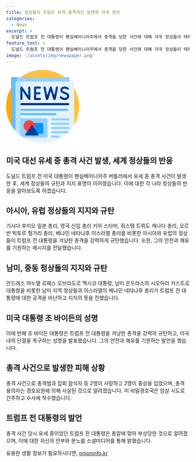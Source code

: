 ```yaml
---
title: 정상들의 트럼프 피격 충격적인 장면에 각국 경악
categories:
  - News
excerpt: >
  도널드 트럼프 전 대통령이 펜실베이니아주에서 총격을 당한 사건에 대해 각국 정상들이 테러를 규탄하고 메시지를 전했다. 이에 기시다 일본 총리, 키어 스타머 영국 신임 총리, 쥐스탱 트뤼도 캐나다 총리, 오르반 빅토르 헝가리 총리, 이스라엘의 베냐민 네타냐후 총리 등이 트럼프 전 대통령과 미국인들에게 지지와 위로의 메시지를 전했다. 트럼프 전 대통령은 총격을 당한 후 안전을 확인하고, 조 바이든 대통령은 이 사건을 규탄하며 델라웨어주 러호버스비치에서 대국민 연설을 통해 총격을 비판했다.
feature_text: >
  도널드 트럼프 전 대통령이 펜실베이니아주에서 총격을 당한 사건에 대해 각국 정상들이 테러를 규탄하고 메시지를 전했다. 이에 기시다 일본 총리, 키어 스타머 영국 신임 총리, 쥐스탱 트뤼도 캐나다 총리, 오르반 빅토르 헝가리 총리, 이스라엘의 베냐민 네타냐후 총리 등이 트럼프 전 대통령과 미국인들에게 지지와 위로의 메시지를 전했다. 트럼프 전 대통령은 총격을 당한 후 안전을 확인하고, 조 바이든 대통령은 이 사건을 규탄하며 델라웨어주 러호버스비치에서 대국민 연설을 통해 총격을 비판했다.
image: '/assets/img/newspaper.png'
---
```


<p><img src="/assets/img/newspaper.png" alt="kimp 속보" /></p>

<h2 data-ke-size="size26">미국 대선 유세 중 총격 사건 발생, 세계 정상들의 반응</h2>

<p data-ke-size="size16">도널드 트럼프 전 미국 대통령이 펜실베이니아주 버틀러에서 유세 중 총격 사건이 발생한 후, 세계 정상들의 규탄과 지지 표명이 이어졌습니다. 이에 대한 각 나라 정상들의 반응을 알아보도록 하겠습니다.</p>

<h2 data-ke-size="size26">아시아, 유럽 정상들의 지지와 규탄</h2>

<p data-ke-size="size16">기시다 후미오 일본 총리, 영국 신임 총리 키어 스타머, 쥐스탱 트뤼도 캐나다 총리, 오르반 빅토르 헝가리 총리, 베냐민 네타냐후 이스라엘 총리를 비롯한 아시아와 유럽의 정상들이 트럼프 전 대통령을 겨냥한 총격을 강력하게 규탄했습니다. 또한, 그의 안전과 쾌유를 기원하는 메시지를 전달했습니다.</p>

<h2 data-ke-size="size26">남미, 중동 정상들의 지지와 규탄</h2>

<p data-ke-size="size16">안드레스 마누엘 로페스 오브라도르 멕시코 대통령, 남미 온두라스의 시오마라 카스트로 대통령을 비롯한 남미 지역 정상들과 이스라엘의 베냐민 네타냐후 총리가 트럼프 전 대통령에 대한 공격을 비난하고 지지의 뜻을 전했습니다.</p>

<h2 data-ke-size="size26">미국 대통령 조 바이든의 성명</h2>

<p data-ke-size="size16">이에 반해 조 바이든 대통령은 트럼프 전 대통령을 겨냥한 총격을 강력히 규탄하고, 미국 내의 단결을 촉구하는 성명을 발표했습니다. 그의 안전과 쾌유를 기원하는 발언을 했습니다.</p>

<h2 data-ke-size="size26">총격 사건으로 발생한 피해 상황</h2>

<p data-ke-size="size16">총격 사건으로 총격범과 집회 참석자 등 2명이 사망하고 2명이 중상을 입었으며, 총격 용의자는 경호요원에 의해 사살된 것으로 알려졌습니다. 미 비밀경호국은 암살 시도로 간주하고 수사에 착수했습니다.</p>

<h2 data-ke-size="size26">트럼프 전 대통령의 발언</h2>

<p data-ke-size="size16">총격 사건 당시 유세 중이었던 트럼프 전 대통령은 총알에 맞아 부상당한 것으로 알려졌으며, 이에 대한 자신의 안부와 분노를 소셜미디어를 통해 밝혔습니다.</p>
유용한 생활 정보가 필요하시다면, <a href="https://onioninfo.kr" rel="dofollow">onioninfo.kr</a>


